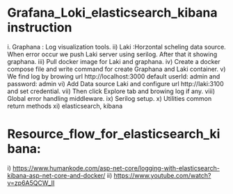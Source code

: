 # Grafana_Loki_elasticsearch_kibana instruction

i. Graphana : Log visualization tools.
ii) Laki :Horzontal scheling data source. When error occur we push Laki server using serilog. After that it showing graphana.
iii) Pull docker image for Laki and graphana.
iv) Create a docker compose file and write command for create Graphana and Laki container. 
v) We find log by browing url http://localhost:3000 default userId: admin and password: admin
vi) Add Data source Laki and configure url http://laki:3100 and set credential.
vii) Then click Explore tab and browing log if any. 
viii) Global error handling middleware.
ix) Serilog setup.
x) Utilities common return methods
xi) elasticsearch, kibana

# Resource_flow_for_elasticsearch_kibana:
i) https://www.humankode.com/asp-net-core/logging-with-elasticsearch-kibana-asp-net-core-and-docker/
ii) https://www.youtube.com/watch?v=zp6A5QCW_II
